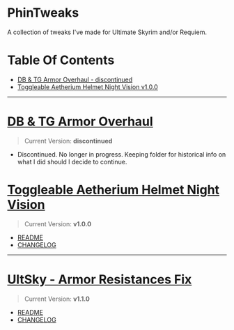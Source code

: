 # PhinTweaks

A collection of tweaks I've made for Ultimate Skyrim and/or Requiem. 

# Table Of Contents
<!-- TOC -->

- [DB & TG Armor Overhaul - discontinued](#db--tg-armor-overhaul---discontinued)
- [Toggleable Aetherium Helmet Night Vision v1.0.0](#toggleable-aetherium-helmet-night-vision-v100)

<!-- /TOC -->

___

# [DB & TG Armor Overhaul](https://github.com/phinocio/phintweaks/tree/master/DB%20%26%20TG%20Armor%20Overhaul)

> Current Version: **discontinued**

- Discontinued. No longer in progress. Keeping folder for historical info on what I did should I decide to continue.

# [Toggleable Aetherium Helmet Night Vision](https://github.com/phinocio/phintweaks/tree/master/Toggleable%20Aetherium%20Helmet%20Night%20Vision)

> Current Version: **v1.0.0**

- [README](https://github.com/phinocio/phintweaks/blob/master/Toggleable%20Aetherium%20Helmet%20Night%20Vision/README.md)
- [CHANGELOG](https://github.com/phinocio/phintweaks/blob/master/Toggleable%20Aetherium%20Helmet%20Night%20Vision/CHANGELOG.md)

___

# [UltSky - Armor Resistances Fix](https://github.com/phinocio/phintweaks/tree/master/US%20-%20Armor%20Resistances%20Fix)

> Current Version: **v1.1.0**

- [README](https://github.com/phinocio/phintweaks/blob/master/US%20-%20Armor%20Resistances%20Fix/README.md)
- [CHANGELOG](https://github.com/phinocio/phintweaks/blob/master/US%20-%20Armor%20Resistances%20Fix/CHANGELOG.md)